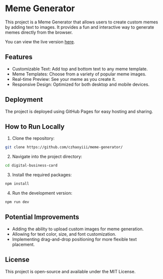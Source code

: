 # Meme Generator
This project is a Meme Generator that allows users to create custom memes by adding text to images. It provides a fun and interactive way to generate memes directly from the browser.

You can view the live version [here](https://czhaoyiii.github.io/meme-generator/).

## Features
* Customizable Text: Add top and bottom text to any meme template.
* Meme Templates: Choose from a variety of popular meme images.
* Real-time Preview: See your meme as you create it.
* Responsive Design: Optimized for both desktop and mobile devices.

## Deployment
The project is deployed using GitHub Pages for easy hosting and sharing.

## How to Run Locally
1. Clone the repository:
```bash
git clone https://github.com/czhaoyiii/meme-generator/
```
2. Navigate into the project directory:
```bash
cd digital-business-card
``` 
3. Install the required packages:
```bash
npm install
```
4. Run the development version:
```bash
npm run dev
```

## Potential Improvements
* Adding the ability to upload custom images for meme generation.
* Allowing for text color, size, and font customization.
* Implementing drag-and-drop positioning for more flexible text placement.
## License
This project is open-source and available under the MIT License.
